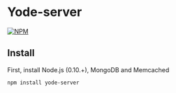 Yode-server
===========

[![NPM](https://nodei.co/npm/yode-server.png)](https://nodei.co/npm/yode-server/)

## Install

First, install Node.js (0.10.+), MongoDB and Memcached

```bash
npm install yode-server
